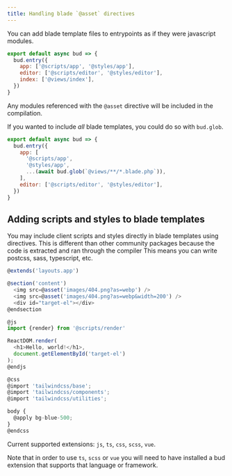 ```yaml
---
title: Handling blade `@asset` directives
---
```


You can add blade template files to entrypoints as if they were javascript modules.

```js
export default async bud => {
  bud.entry({
    app: ['@scripts/app', '@styles/app'],
    editor: ['@scripts/editor', '@styles/editor'],
    index: ['@views/index'],
  })
}
```

Any modules referenced with the `@asset` directive will be included in the compilation.

If you wanted to include _all_ blade templates, you could do so with `bud.glob`.

```js
export default async bud => {
  bud.entry({
    app: [
      '@scripts/app',
      '@styles/app',
      ...(await bud.glob(`@views/**/*.blade.php`)),
    ],
    editor: ['@scripts/editor', '@styles/editor'],
  })
}
```

## Adding scripts and styles to blade templates

You may include client scripts and styles directly in blade templates using directives. This is different than other community packages because the code is extracted and ran through the compiler This means you can write postcss, sass, typescript, etc.

```js
@extends('layouts.app')

@section('content')
  <img src=@asset('images/404.png?as=webp') />
  <img src=@asset('images/404.png?as=webp&width=200') />
  <div id="target-el"></div>
@endsection

@js
import {render} from '@scripts/render'

ReactDOM.render(
  <h1>Hello, world!</h1>,
  document.getElementById('target-el')
);
@endjs

@css
@import 'tailwindcss/base';
@import 'tailwindcss/components';
@import 'tailwindcss/utilities';

body {
  @apply bg-blue-500;
}
@endcss
```

Current supported extensions: `js`, `ts`, `css`, `scss`, `vue`.

Note that in order to use `ts`, `scss` or `vue` you will need to have installed a bud extension that supports that language or framework.
